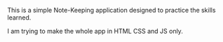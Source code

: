 This is a simple Note-Keeping application designed to practice the skills learned.

I am trying to make the whole app in HTML CSS and JS only.